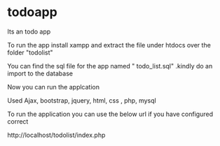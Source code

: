 # todoapp
Its an todo app 

To run the app install xampp and extract the file under htdocs over the folder "todolist" 

You can find the sql file for the app named " todo_list.sql" .kindly do an import to the database 

Now you can run the applcation

Used Ajax, bootstrap, jquery, html, css , php, mysql

To run the application you can use the below url if you have configured correct

http://localhost/todolist/index.php
